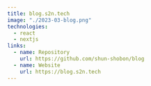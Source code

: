 ```yaml
---
title: blog.s2n.tech
image: "./2023-03-blog.png"
technologies:
  - react
  - nextjs
links:
  - name: Repository
    url: https://github.com/shun-shobon/blog
  - name: Website
    url: https://blog.s2n.tech
---
```

